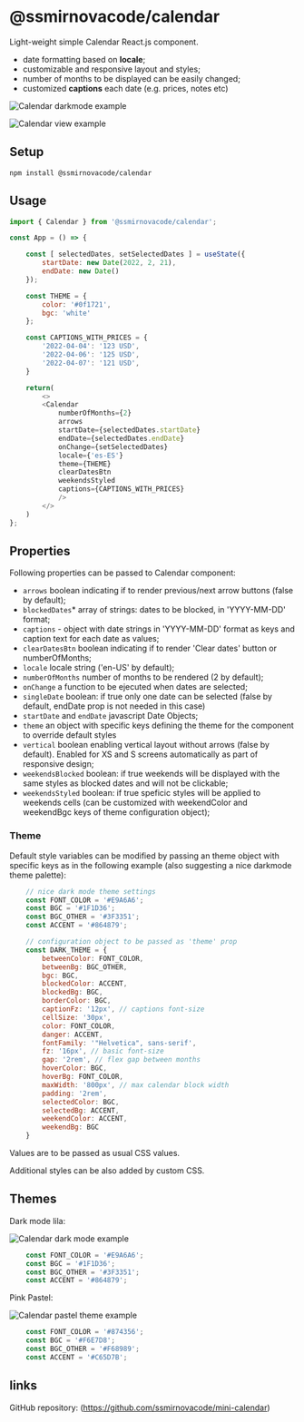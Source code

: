 # @ssmirnovacode/calendar

Light-weight simple Calendar React.js component.

- date formatting based on **locale**;
- customizable and responsive layout and styles;
- number of months to be displayed can be easily changed;
- customized **captions** each date (e.g. prices, notes etc)

![Calendar darkmode example](https://i.ibb.co/ph2Bwwx/calendar-captions.png)

![Calendar view example](https://i.ibb.co/WBMg6GB/calendar1.png)

## Setup
```
npm install @ssmirnovacode/calendar
```


## Usage

```js
import { Calendar } from '@ssmirnovacode/calendar';

const App = () => {

    const [ selectedDates, setSelectedDates ] = useState({
        startDate: new Date(2022, 2, 21),
        endDate: new Date()
    });

    const THEME = {
        color: '#0f1721',
        bgc: 'white'
    };

    const CAPTIONS_WITH_PRICES = {
        '2022-04-04': '123 USD',
        '2022-04-06': '125 USD',
        '2022-04-07': '121 USD',
    }

    return(
        <>
        <Calendar 
            numberOfMonths={2} 
            arrows
            startDate={selectedDates.startDate} 
            endDate={selectedDates.endDate} 
            onChange={setSelectedDates} 
            locale={'es-ES'}
            theme={THEME}
            clearDatesBtn
            weekendsStyled
            captions={CAPTIONS_WITH_PRICES}
            />
        </>
    )
};
```


## Properties

Following properties can be passed to Calendar component:
- `arrows` boolean indicating if to render previous/next arrow buttons (false by default);
- `blockedDates`* array of strings: dates to be blocked, in 'YYYY-MM-DD' format;
- `captions` - object with date strings in 'YYYY-MM-DD' format as keys and caption text for each date as values;
- `clearDatesBtn` boolean indicating if to render 'Clear dates' button or numberOfMonths;
- `locale` locale string ('en-US' by default);
- `numberOfMonths` number of months to be rendered (2 by default);
- `onChange` a function to be ejecuted when dates are selected;
- `singleDate` boolean: if true only one date can be selected (false by default, endDate prop is not needed in this case)
- `startDate` and `endDate` javascript Date Objects;
- `theme` an object with specific keys defining the theme for the component to override default styles
- `vertical` boolean enabling vertical layout without arrows (false by default). Enabled for XS and S screens automatically as part of responsive design;
- `weekendsBlocked` boolean: if true weekends will be displayed with the same styles as blocked dates and will not be clickable;
- `weekendsStyled` boolean: if true speficic styles will be applied to weekends cells (can be customized with weekendColor and weekendBgc keys of theme configuration object);


### Theme

Default style variables can be modified by passing an theme object with specific keys as in the following example (also suggesting a nice darkmode theme palette):

```js
    // nice dark mode theme settings
    const FONT_COLOR = '#E9A6A6';
    const BGC = '#1F1D36';
    const BGC_OTHER = '#3F3351';
    const ACCENT = '#864879';

    // configuration object to be passed as 'theme' prop
    const DARK_THEME = {
        betweenColor: FONT_COLOR,
        betweenBg: BGC_OTHER, 
        bgc: BGC, 
        blockedColor: ACCENT,
        blockedBg: BGC,
        borderColor: BGC,
        captionFz: '12px', // captions font-size
        cellSize: '30px',
        color: FONT_COLOR, 
        danger: ACCENT,
        fontFamily: '"Helvetica", sans-serif',
        fz: '16px', // basic font-size
        gap: '2rem', // flex gap between months
        hoverColor: BGC,
        hoverBg: FONT_COLOR,
        maxWidth: '800px', // max calendar block width
        padding: '2rem',
        selectedColor: BGC, 
        selectedBg: ACCENT,
        weekendColor: ACCENT,
        weekendBg: BGC
    }

```
Values are to be passed as usual CSS values.

Additional styles can be also added by custom CSS.

## Themes

Dark mode lila:

![Calendar dark mode example](https://i.ibb.co/k8hHpLV/calendar2.png)

```js
    const FONT_COLOR = '#E9A6A6';
    const BGC = '#1F1D36';
    const BGC_OTHER = '#3F3351';
    const ACCENT = '#864879';
```

Pink Pastel:

![Calendar pastel theme example](https://i.ibb.co/88KfbZC/calendar3.png)

```js
    const FONT_COLOR = '#874356';
    const BGC = '#F6E7D8';
    const BGC_OTHER = '#F68989';
    const ACCENT = '#C65D7B';
```

## links
GitHub repository: (https://github.com/ssmirnovacode/mini-calendar)


